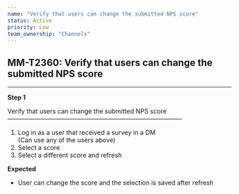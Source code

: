 ```yaml
---
name: "Verify that users can change the submitted NPS score"
status: Active
priority: Low
team_ownership: "Channels"
---
```


## MM-T2360: Verify that users can change the submitted NPS score

---

**Step 1**

Verify that users can change the submitted NPS score\
————————————————————————————

1. Log in as a user that received a survey in a DM\
   (Can use any of the users above)
2. Select a score
3. Select a different score and refresh

**Expected**

- User can change the score and the selection is saved after refresh
